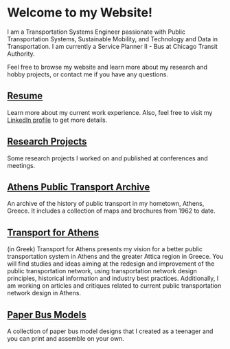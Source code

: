 # Welcome to my Website!

I am a Transportation Systems Engineer passionate with Public Transportation Systems, Sustainable Mobility, and Technology and Data in Transportation. I am currently a Service Planner II - Bus at Chicago Transit Authority.

Feel free to browse my website and learn more about my research and hobby projects, or contact me if you have any questions.

## [Resume](assets/documents/DimitrisNioras_resume_20230815.pdf)

Learn more about my current work experience. Also, feel free to visit my [LinkedIn profile](https://www.linkedin.com/in/dimnioras) to get more details.

## [Research Projects](research-projects/index.md)

Some research projects I worked on and published at conferences and meetings.

## [Athens Public Transport Archive](athens-public-transport-archive/index.md)

An archive of the history of public transport in my hometown, Athens, Greece. It includes a collection of maps and brochures from 1962 to date.

## [Transport for Athens](https://www.transportforathens.org)

(in Greek) Transport for Athens presents my vision for a better public transportation system in Athens and the greater Attica region in Greece. You will find studies and ideas aiming at the redesign and improvement of the public transportation network, using transportation network design principles, historical information and industry best practices. Additionally, I am working on articles and critiques related to current public transportation network design in Athens.

## [Paper Bus Models](https://gitlab.com/dimnioras/paperbusmodels)

A collection of paper bus model designs that I created as a teenager and you can print and assemble on your own.